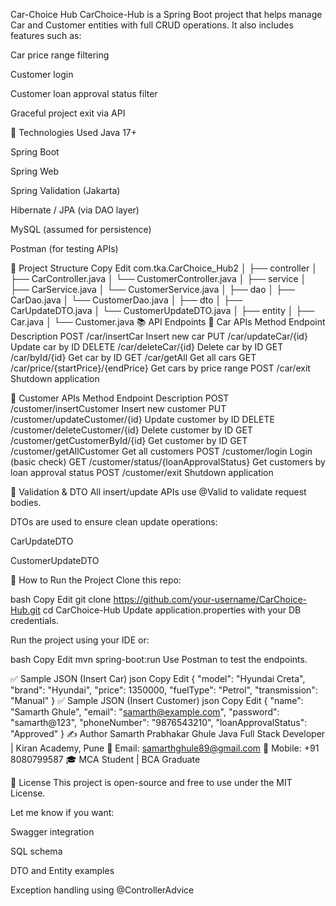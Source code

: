 Car-Choice Hub
CarChoice-Hub is a Spring Boot project that helps manage Car and Customer entities with full CRUD operations. It also includes features such as:

Car price range filtering

Customer login

Customer loan approval status filter

Graceful project exit via API

📌 Technologies Used
Java 17+

Spring Boot

Spring Web

Spring Validation (Jakarta)

Hibernate / JPA (via DAO layer)

MySQL (assumed for persistence)

Postman (for testing APIs)

🔧 Project Structure
Copy
Edit
com.tka.CarChoice_Hub2
│
├── controller
│   ├── CarController.java
│   └── CustomerController.java
│
├── service
│   ├── CarService.java
│   └── CustomerService.java
│
├── dao
│   ├── CarDao.java
│   └── CustomerDao.java
│
├── dto
│   ├── CarUpdateDTO.java
│   └── CustomerUpdateDTO.java
│
├── entity
│   ├── Car.java
│   └── Customer.java
📚 API Endpoints
🚗 Car APIs
Method	Endpoint	Description
POST	/car/insertCar	Insert new car
PUT	/car/updateCar/{id}	Update car by ID
DELETE	/car/deleteCar/{id}	Delete car by ID
GET	/car/byId/{id}	Get car by ID
GET	/car/getAll	Get all cars
GET	/car/price/{startPrice}/{endPrice}	Get cars by price range
POST	/car/exit	Shutdown application

👤 Customer APIs
Method	Endpoint	Description
POST	/customer/insertCustomer	Insert new customer
PUT	/customer/updateCustomer/{id}	Update customer by ID
DELETE	/customer/deleteCustomer/{id}	Delete customer by ID
GET	/customer/getCustomerById/{id}	Get customer by ID
GET	/customer/getAllCustomer	Get all customers
POST	/customer/login	Login (basic check)
GET	/customer/status/{loanApprovalStatus}	Get customers by loan approval status
POST	/customer/exit	Shutdown application

🔐 Validation & DTO
All insert/update APIs use @Valid to validate request bodies.

DTOs are used to ensure clean update operations:

CarUpdateDTO

CustomerUpdateDTO

📌 How to Run the Project
Clone this repo:

bash
Copy
Edit
git clone https://github.com/your-username/CarChoice-Hub.git
cd CarChoice-Hub
Update application.properties with your DB credentials.

Run the project using your IDE or:

bash
Copy
Edit
mvn spring-boot:run
Use Postman to test the endpoints.

✅ Sample JSON (Insert Car)
json
Copy
Edit
{
  "model": "Hyundai Creta",
  "brand": "Hyundai",
  "price": 1350000,
  "fuelType": "Petrol",
  "transmission": "Manual"
}
✅ Sample JSON (Insert Customer)
json
Copy
Edit
{
  "name": "Samarth Ghule",
  "email": "samarth@example.com",
  "password": "samarth@123",
  "phoneNumber": "9876543210",
  "loanApprovalStatus": "Approved"
}
✍️ Author
Samarth Prabhakar Ghule
Java Full Stack Developer | Kiran Academy, Pune
📧 Email: samarthghule89@gmail.com
📱 Mobile: +91 8080799587
🎓 MCA Student | BCA Graduate

📄 License
This project is open-source and free to use under the MIT License.

Let me know if you want:

Swagger integration

SQL schema

DTO and Entity examples

Exception handling using @ControllerAdvice
